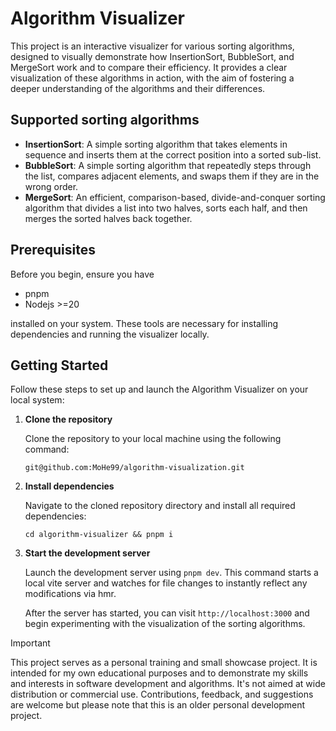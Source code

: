 # Algorithm Visualizer

This project is an interactive visualizer for various sorting algorithms, designed to visually demonstrate how InsertionSort, BubbleSort, and MergeSort work and to compare their efficiency. It provides a clear visualization of these algorithms in action, with the aim of fostering a deeper understanding of the algorithms and their differences.

## Supported sorting algorithms

- **InsertionSort**: A simple sorting algorithm that takes elements in sequence and inserts them at the correct position into a sorted sub-list.
- **BubbleSort**: A simple sorting algorithm that repeatedly steps through the list, compares adjacent elements, and swaps them if they are in the wrong order.
- **MergeSort**: An efficient, comparison-based, divide-and-conquer sorting algorithm that divides a list into two halves, sorts each half, and then merges the sorted halves back together.

## Prerequisites
Before you begin, ensure you have 
- pnpm
- Nodejs >=20

installed on your system. These tools are necessary for installing dependencies and running the visualizer locally.

## Getting Started

Follow these steps to set up and launch the Algorithm Visualizer on your local system:

1. **Clone the repository**

   Clone the repository to your local machine using the following command:

    `git@github.com:MoHe99/algorithm-visualization.git`
    
2. **Install dependencies**

    Navigate to the cloned repository directory and install all required dependencies:

    `cd algorithm-visualizer && pnpm i`


3. **Start the development server**

    Launch the development server using `pnpm dev`. This command starts a local vite server and watches for file changes to instantly reflect any modifications via hmr.

    After the server has started, you can visit `http://localhost:3000` and begin experimenting with the visualization of the sorting algorithms.

> [!Important]
> This project serves as a personal training and small showcase project. It is intended for my own educational purposes and to demonstrate my skills and interests in software development and algorithms. It's not aimed at wide distribution or commercial use. Contributions, feedback, and suggestions are welcome but please note that this is an older personal development project.



